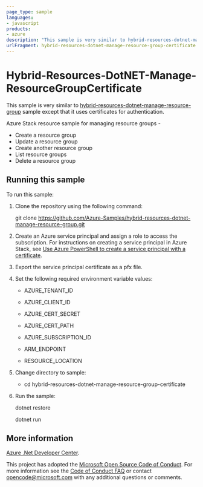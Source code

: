 ```yaml
---
page_type: sample
languages:
- javascript
products:
- azure
description: "This sample is very similar to hybrid-resources-dotnet-manage-resource-group sample except that it uses certificates for authentication."
urlFragment: hybrid-resources-dotnet-manage-resource-group-certificate
---
```


# Hybrid-Resources-DotNET-Manage-ResourceGroupCertificate

This sample is very similar to [hybrid-resources-dotnet-manage-resource-group](https://github.com/Azure-Samples/hybrid-resources-dotnet-manage-resource-group) sample except that it uses certificates for authentication.

Azure Stack resource sample for managing resource groups - 
- Create a resource group
- Update a resource group
- Create another resource group
- List resource groups
- Delete a resource group

## Running this sample

To run this sample:

1. Clone the repository using the following command:

    git clone https://github.com/Azure-Samples/hybrid-resources-dotnet-manage-resource-group.git

2. Create an Azure service principal and assign a role to access the subscription. For instructions on creating a service principal in Azure Stack, see [Use Azure PowerShell to create a service principal with a certificate](https://docs.microsoft.com/en-us/azure/azure-stack/azure-stack-create-service-principals). 

3. Export the service principal certificate as a pfx file.  

4. Set the following required environment variable values:

    * AZURE_TENANT_ID

    * AZURE_CLIENT_ID

    * AZURE_CERT_SECRET

    * AZURE_CERT_PATH

    * AZURE_SUBSCRIPTION_ID

    * ARM_ENDPOINT

    * RESOURCE_LOCATION

5. Change directory to sample:

    * cd hybrid-resources-dotnet-manage-resource-group-certificate

6. Run the sample:

    dotnet restore

    dotnet run

## More information

[Azure .Net Developer Center](https://azure.microsoft.com/develop/net/).

This project has adopted the [Microsoft Open Source Code of Conduct](https://opensource.microsoft.com/codeofconduct/). For more information see the [Code of Conduct FAQ](https://opensource.microsoft.com/codeofconduct/faq/) or contact [opencode@microsoft.com](mailto:opencode@microsoft.com) with any additional questions or comments.
